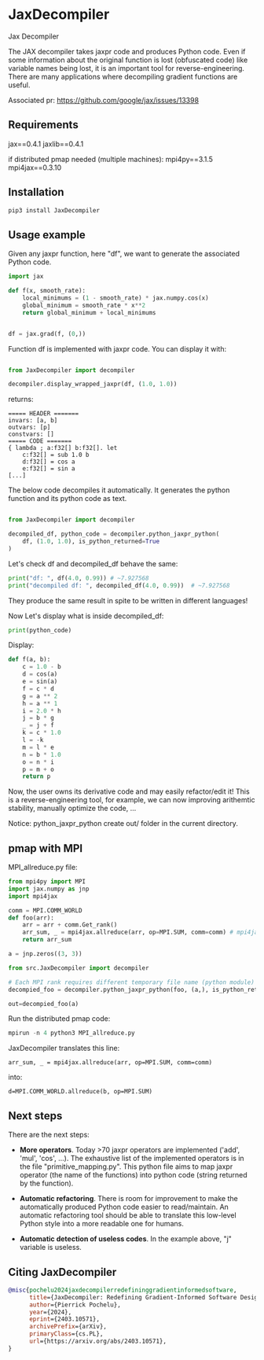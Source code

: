 # JaxDecompiler
Jax Decompiler

The JAX decompiler takes jaxpr code and produces Python code. Even if some information about the original function is lost (obfuscated code) like variable names being lost, it is an important tool for reverse-engineering. There are many applications where decompiling gradient functions are useful. 

Associated pr:
https://github.com/google/jax/issues/13398
## Requirements

jax==0.4.1
jaxlib==0.4.1

if distributed pmap needed (multiple machines):
mpi4py==3.1.5
mpi4jax==0.3.10

## Installation

```bash
pip3 install JaxDecompiler
```

## Usage example

Given any jaxpr function, here "df", we want to generate the associated Python code.

```python
import jax

def f(x, smooth_rate):
    local_minimums = (1 - smooth_rate) * jax.numpy.cos(x)
    global_minimum = smooth_rate * x**2
    return global_minimum + local_minimums


df = jax.grad(f, (0,))
```

Function df is implemented with jaxpr code. You can display it with:

```python

from JaxDecompiler import decompiler

decompiler.display_wrapped_jaxpr(df, (1.0, 1.0))
```
returns:
```
===== HEADER =======
invars: [a, b]
outvars: [p]
constvars: []
===== CODE =======
{ lambda ; a:f32[] b:f32[]. let
    c:f32[] = sub 1.0 b
    d:f32[] = cos a
    e:f32[] = sin a
[...]
```

The below code decompiles it automatically. It generates the python function and its python code as text.

```python

from JaxDecompiler import decompiler

decompiled_df, python_code = decompiler.python_jaxpr_python(
    df, (1.0, 1.0), is_python_returned=True
)
```

Let's check df and decompiled_df behave the same:
```python
print("df: ", df(4.0, 0.99)) # ~7.927568
print("decompiled df: ", decompiled_df(4.0, 0.99))  # ~7.927568
```
They produce the same result in spite to be written in different languages!

Now Let's display what is inside decompiled_df:
```python
print(python_code)
```
Display:
```python
def f(a, b):
    c = 1.0 - b
    d = cos(a)
    e = sin(a)
    f = c * d
    g = a ** 2
    h = a ** 1
    i = 2.0 * h
    j = b * g
    _ = j + f
    k = c * 1.0
    l = -k
    m = l * e
    n = b * 1.0
    o = n * i
    p = m + o
    return p
```
Now, the user owns its derivative code and may easily refactor/edit it! This is a reverse-engineering tool, for example, we can now improving arithemtic stability, manually optimize the code, ...

Notice: python_jaxpr_python create out/ folder in the current directory.

## pmap with MPI

MPI_allreduce.py file:
```python
from mpi4py import MPI
import jax.numpy as jnp
import mpi4jax 

comm = MPI.COMM_WORLD
def foo(arr):
    arr = arr + comm.Get_rank()
    arr_sum, _ = mpi4jax.allreduce(arr, op=MPI.SUM, comm=comm) # mpi4jax instructions in `foo` are translated into mpi4py instructions in `decompiled_foo`
    return arr_sum

a = jnp.zeros((3, 3))

from src.JaxDecompiler import decompiler

# Each MPI rank requires different temporary file name (python module)
decompied_foo = decompiler.python_jaxpr_python(foo, (a,), is_python_returned=False, module_name="decompiled_module" + str(comm.Get_rank())

out=decompied_foo(a)
```

Run the distributed pmap code:
```python
mpirun -n 4 python3 MPI_allreduce.py
```

JaxDecompiler translates this line:
```
arr_sum, _ = mpi4jax.allreduce(arr, op=MPI.SUM, comm=comm)
```
into:
```
d=MPI.COMM_WORLD.allreduce(b, op=MPI.SUM)
```

## Next steps

There are the next steps:
* **More operators**. Today >70 jaxpr operators are implemented ('add', 'mul', 'cos', ...). The exhaustive list of the implemented operators is in the file "primitive_mapping.py". This python file aims to map jaxpr operator (the name of the functions) into python code (string returned by the function).

* **Automatic refactoring**. There is room for improvement to make the automatically produced Python code easier to read/maintain. 
An automatic refactoring tool should be able to translate this low-level Python style into a more readable one for humans.

* **Automatic detection of useless codes**. In the example above, "j" variable is useless.

## Citing JaxDecompiler

```bibtex
@misc{pochelu2024jaxdecompilerredefininggradientinformedsoftware,
      title={JaxDecompiler: Redefining Gradient-Informed Software Design}, 
      author={Pierrick Pochelu},
      year={2024},
      eprint={2403.10571},
      archivePrefix={arXiv},
      primaryClass={cs.PL},
      url={https://arxiv.org/abs/2403.10571}, 
}
```

